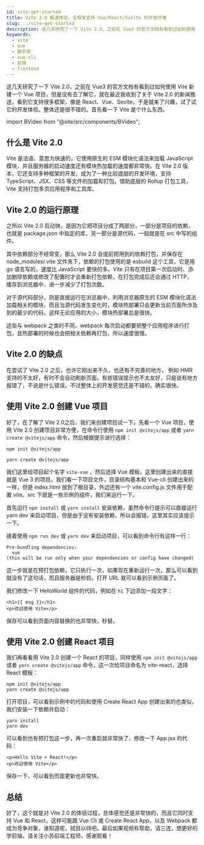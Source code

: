 ```yaml
---
id: vite-get-started
title: Vite 2.0 极速体验，全框架支持 Vue/React/Svelte 的开发环境
slug: ../vite-get-started
description: 这几天研究了一下 Vite 2.0，之前在 Vue3 的官方文档有看到过如何使用 Vite 新建一个 Vue 项目，但是没有去了解它，就在最近我收到了关于 Vite 2.0 的新闻推送，看到它支持很多框架，像是 React、Vue、Sevlte，于是就来了兴趣，试了试它的开发体验。整体还是很不错的。首先看一下 Vite 是个什么东西。
keywords:
  - vite
  - vue
  - 脚手架
  - vue-cli
  - 前端
  - frontend
---
```


这几天研究了一下 Vite 2.0，之前在 Vue3 的官方文档有看到过如何使用 Vite 新建一个 Vue 项目，但是没有去了解它，就在最近我收到了关于 Vite 2.0 的新闻推送，看到它支持很多框架，像是 React、Vue、Sevlte，于是就来了兴趣，试了试它的开发体验。整体还是很不错的。首先看一下 Vite 是个什么东西。

import BVideo from "@site/src/components/BVideo";

<BVideo src="//player.bilibili.com/player.html?aid=929383659&bvid=BV1CK4y1S7aw&cid=306339485&page=1"/>

## 什么是 Vite 2.0

Vite 是法语，意思为快速的，它使用原生的 ESM 模块化语法来加载 JavaScript 模块，并且服务器的启动速度还有模块热加载的速度都非常快。在 Vite 2.0 版本，它还支持多种框架的开发，成为了一种比较底层的开发环境，支持 TypeScript、JSX、CSS 等文件的加载和打包。借助底层的 Rollup 打包工具，Vite 支持打包多页应用程序和工具库。

## Vite 2.0 的运行原理

之所以 Vite 2.0 启动快，是因为它把项目分成了两部分，一部分是项目的依赖，也就是 package.json 中指定的库，另一部分是源代码，一般就是在 src 中写的组件。

其中依赖部分不经常变，那么 Vite 2.0 会提前把用到的依赖打包，并保存在 node_modules/.vite 文件夹下，依赖的打包使用的是 esbuild 这个工具，它是用 go 语言写的，速度比 JavaScript 要快的多。Vite 只有在项目第一次启动时、添加删除依赖或修改了配置时才会重新打包依赖，在打包完成后还会通过 HTTP， 缓存到浏览器中，进一步减少了打包次数。

对于源代码部分，则是直接运行在浏览器中，利用浏览器原生的 ESM 模块化语法加载相关的模块，而且当源代码发生变化时，模块热部署只会更新当前页面所涉及到的最少的代码，这样无论应用的大小，模块热部署总是很快。

这些与 webpack 之类的不同，webpack 每次启动都要把整个应用程序进行打包，且热部署的时候也会把相关依赖再打包，所以速度很慢。

## Vite 2.0 的缺点

在尝试了 Vite 2.0 之后，也许它刚出来不久，也还有不完善的地方， 例如 HMR 支持的不太好，有时不会自动刷新页面，有些错误提示也不太友好，只是说有地方报错了，不说是什么错误。不过整体上的开发感觉还是不错的，确实很快。

## 使用 Vite 2.0 创建 Vue 项目

好了，在了解了 Vite 2.0之后，我们来创建项目试一下。先看一个 Vue 项目，使用 Vite 2.0 创建项目非常方便，在命令行使用 `npm init @vitejs/app` 或者 `yarn create @vitejs/app` 命令，然后根据提示进行选择：

```
npm init @vitejs/app

yarn create @vitejs/app
```

我们这里给项目起个名字 `vite-vue` ，然后选择 Vue 模板，这里创建出来的直接就是 Vue 3 的项目。我们看一下项目文件，目录结构基本和 Vue-cli 创建出来的一样，但是 index.html 放到了根目录，外边还有一个 vite.config.js 文件用于配置 vite。src 下就是一些示例的组件，我们来运行一下。

首先运行 `npm install` 或 `yarn install` 安装依赖，虽然命令行提示可以直接运行 yarn dev 来启动项目，但是由于没有安装依赖，所以会报错，这里其实应该提示一下。

接着使用 `npm run dev` 或 `yarn dev` 来启动项目，可以看到命令行有这样一行：

```
Pre-bundling dependencies:
  vue
(this will be run only when your dependencies or config have changed)
```

这一步就是在预打包依赖，它只执行一次，如果现在重新运行一次，那么可以看到就没有了这句话，而且服务器是秒启。打开 URL 就可以看到示例页面了。

我们修改一下 HelloWorld 组件的代码，例如在 `h1` 下边添加一段文字：

```
<h1>{{ msg }}</h1>
<p>欢迎使用 Vite</p>
```

保存可以看到页面内容替换的也非常快，秒替。

## 使用 Vite 2.0 创建 React 项目

我们再看看用 Vite 2.0 创建一个 React 的项目，同样使用 `npm init @vitejs/app` 或者 `yarn create @vitejs/app` 命令，这一次给项目命名为 vite-react，选择 React 模板：

```
npm init @vitejs/app
yarn create @vitejs/app
```

打开项目，可以看到示例中的代码和使用 Create React App 创建出来的也类似，我们安装一下依赖并启动：

```
yarn install
yarn dev
```

可以看到也有预打包这一步，再一次重启就非常快了，修改一下 App.jsx 的代码：

```
<p>Hello Vite + React!</p>
<p>欢迎使用 Vite</p>
```

保存一下，可以看到页面更新也非常快。

## 总结

好了，这个就是对 Vite 2.0 的体验过程，总体感觉还是非常快的，而且它同时支持 Vue 和 React，这样可能跟 Vue Cli 或 Create React App，以及 Webpack 都成为竞争对象，谁知道呢，拭目以待吧。最后如果视频有帮助，请三连，想更好的学前端，请关注小苏前端工程师，感谢观看！